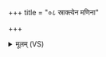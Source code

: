+++
title = "०८ स्राक्त्येन मणिना"

+++
<details><summary>मूलम् (VS)</summary>

स्रा॒क्त्येन॑ म॒णिना॒ ऋषि॑णेव मनी॒षिणा॑। अजै॑षं॒ सर्वाः॒ पृत॑ना॒ वि मृधो॑ हन्मि र॒क्षसः॑ ॥
</details>